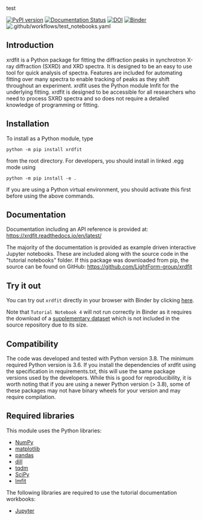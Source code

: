 test

[![PyPI version](https://badge.fury.io/py/xrdfit.svg)](https://badge.fury.io/py/xrdfit)
[![Documentation Status](https://readthedocs.org/projects/xrdfit/badge/?version=latest)](https://xrdfit.readthedocs.io/en/latest/?badge=latest)
[![DOI](https://zenodo.org/badge/203145007.svg)](https://zenodo.org/badge/latestdoi/203145007)
[![Binder](https://mybinder.org/badge_logo.svg)](https://mybinder.org/v2/gh/LightForm-group/xrdfit/v1.0.0?filepath=%2Ftutorial%20notebooks)
![.github/workflows/test_notebooks.yaml](https://github.com/LightForm-group/xrdfit/workflows/.github/workflows/test_notebooks.yaml/badge.svg)

Introduction
--------------

xrdfit is a Python package for fitting the diffraction peaks in synchrotron X-ray diffraction (SXRD) and XRD spectra. It is designed to be an easy to use tool for quick analysis of spectra. Features are included for automating fitting over many spectra to enable tracking of peaks as they shift throughout an experiment. xrdfit uses the Python module lmfit for the underlying fitting. xrdfit is designed to be accessible for all researchers who need to process SXRD spectra and so does not require a detailed knowledge of programming or fitting.

Installation
-------------

To install as a Python module, type

`python -m pip install xrdfit`

from the root directory. 
For developers, you should install in linked .egg mode using

`python -m pip install -e .`

If you are using a Python virtual environment, you should activate this first before using the above commands.

Documentation
---------------
Documentation including an API reference is provided at: https://xrdfit.readthedocs.io/en/latest/

The majority of the documentation is provided as example driven interactive Jupyter notebooks. These are included along with the source code in the "tutorial notebooks" folder.
If this package was downloaded from pip, the source can be found on GitHub: https://github.com/LightForm-group/xrdfit

Try it out
-------------

You can try out `xrdfit` directly in your browser with Binder by clicking [here](https://mybinder.org/v2/gh/LightForm-group/xrdfit/master).

Note that `Tutorial Notebook 4` will not run correctly in Binder as it requires the download of a [supplementary dataset](https://zenodo.org/record/3630511#.XjHhJGj7SUl) which is not included in the source repository due to its size.

Compatibility
--------------

The code was developed and tested with Python version 3.8. The minimum required Python version is 3.6. If you install the dependencies of xrdfit using the 
specification in requirements.txt, this will use the same package versions used by the developers. While this is good for reproducibility, it is worth noting that
if you are using a newer Python version (> 3.8), some of these packages may not have binary wheels for your version and may require compilation.

Required libraries
--------------------

This module uses the Python libraries:
* [NumPy](https://numpy.org/)
* [matplotlib](https://matplotlib.org/)
* [pandas](https://pandas.pydata.org/)
* [dill](https://pypi.org/project/dill/)
* [tqdm ](https://tqdm.github.io/)
* [SciPy](https://www.scipy.org/)
* [lmfit](https://lmfit.github.io/lmfit-py/)

The following libraries are required to use the tutorial documentation workbooks:
* [Jupyter](https://jupyter.org/)
